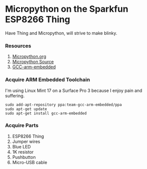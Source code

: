 # Micropython on the Sparkfun ESP8266 Thing

Have Thing and Micropython, will strive to make blinky.

### Resources

1. [Micropython.org](https://micropython.org/)
1. [Micropython Source](https://github.com/micropython/micropython)
1. [GCC-arm-embedded](https://launchpad.net/gcc-arm-embedded)

### Acquire ARM Embedded Toolchain

I'm using Linux Mint 17 on a Surface Pro 3 because I enjoy pain and suffering.

```
sudo add-apt-repository ppa:team-gcc-arm-embedded/ppa
sudo apt-get update
sudo apt-get install gcc-arm-embedded
```

### Acquire Parts

1. ESP8266 Thing
1. Jumper wires
1. Blue LED
1. 1K resistor
1. Pushbutton
1. Micro-USB cable


